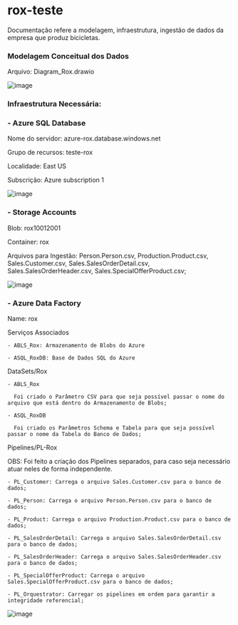 # rox-teste

Documentação refere a modelagem, infraestrutura, ingestão de dados da empresa que produz bicicletas. 

### Modelagem Conceitual dos Dados

Arquivo: Diagram_Rox.drawio

![image](https://user-images.githubusercontent.com/106120582/169947455-1df015fa-d9a2-4b37-9cc4-61fdba28e7c0.png)

### Infraestrutura Necessária: 
### - Azure SQL Database

  Nome do servidor: azure-rox.database.windows.net
  
  Grupo de recursos: teste-rox
  
  Localidade: East US
  
  Subscrição: Azure subscription 1
  
  ![image](https://user-images.githubusercontent.com/106120582/169950146-132badfe-64ec-4f3b-8f1f-64fa36f677d4.png)


### - Storage Accounts
  
  Blob: rox10012001
  
  Container: rox
  
  Arquivos para Ingestão: Person.Person.csv, Production.Product.csv, Sales.Customer.csv, Sales.SalesOrderDetail.csv, Sales.SalesOrderHeader.csv, Sales.SpecialOfferProduct.csv;
  
  ![image](https://user-images.githubusercontent.com/106120582/169950237-3447ec5f-ace6-4649-bdb1-6f85fd68d5c0.png)


### - Azure Data Factory
  
  Name: rox
  
  Serviços Associados
  
    - ABLS_Rox: Armazenamento de Blobs do Azure
    
    - ASQL_RoxDB: Base de Dados SQL do Azure
  
  DataSets/Rox
  
    - ABLS_Rox
     
      Foi criado o Parâmetro CSV para que seja possível passar o nome do arquivo que está dentro do Armazenamento de Blobs;
      
    - ASQL_RoxDB
    
      Foi criado os Parâmetros Schema e Tabela para que seja possível passar o nome da Tabela do Banco de Dados;
  
  Pipelines/PL-Rox
  
  OBS: Foi feito a criação dos Pipelines separados, para caso seja necessário atuar neles de forma independente.
  
    - PL_Customer: Carrega o arquivo Sales.Customer.csv para o banco de dados;
    
    - PL_Person: Carrega o arquivo Person.Person.csv para o banco de dados;
    
    - PL_Product: Carrega o arquivo Production.Product.csv para o banco de dados;
    
    - PL_SalesOrderDetail: Carrega o arquivo Sales.SalesOrderDetail.csv para o banco de dados;
    
    - PL_SalesOrderHeader: Carrega o arquivo Sales.SalesOrderHeader.csv para o banco de dados;
    
    - PL_SpecialOfferProduct: Carrega o arquivo Sales.SpecialOfferProduct.csv para o banco de dados;
    
    - PL_Orquestrator: Carregar os pipelines em ordem para garantir a integridade referencial;
    
    
   ![image](https://user-images.githubusercontent.com/106120582/170150469-549d2c62-46d8-4310-8d91-7bb244b91103.png)



    
